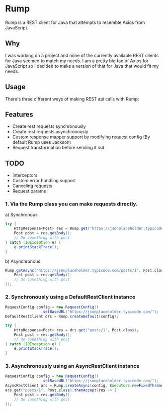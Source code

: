 # Rump

Rump is a REST client for Java that attempts to resemble Axios from JavaScript. 

## Why
I was working on a project and none of the currently available REST clients for Java seemed to match my needs. I am a pretty big fan of Axios for JavaScript
so I decided to make a version of that for Java that would fit my needs.

## Usage
There's three different ways of making REST api calls with Rump:

## Features
- Create rest requests synchronously
- Create rest requests asynchronously
- Custom response mapper support by modifying request config (By default Rump uses Jackson)
- Request transformation before sending it out

## TODO
- Interceptors
- Custom error handling support
- Canceling requests
- Request params

### 1. Via the Rump class you can make requests directly.

a) Synchronous
```java
try {
    HttpResponse<Post> res = Rump.get("https://jsonplaceholder.typicode.com/posts/1", Post.class);
    Post post = res.getBody();
    // Do something with post
} catch (IOException e) {
    e.printStackTrace();
}
```

b) Asynchronous
```java
Rump.getAsync("https://jsonplaceholder.typicode.com/posts/1", Post.class).thenAccept(res -> {
    Post post = res.getBody();
    // Do something with post
});

```

### 2. Synchronously using a DefaultRestClient instance
```java
RequestConfig config = new RequestConfig()
                .setBaseURL("https://jsonplaceholder.typicode.com/");
DefaultRestClient drs = Rump.createDefault(config);

try {
    HttpResponse<Post> res = drs.get("posts/1", Post.class);
    Post post = res.getBody();
    // Do something with post
} catch (IOException e) {
    e.printStackTrace();
}
```

### 3. Asynchronously using an AsyncRestClient instance
```java
RequestConfig config = new RequestConfig()
                .setBaseURL("https://jsonplaceholder.typicode.com/");
AsyncRestClient ars = Rump.createAsync(config, Executors.newFixedThreadPool(1));
ars.get("posts/1", Post.class).thenAccept(res -> {
    Post post = res.getBody();
    // Do something with post
});
```
